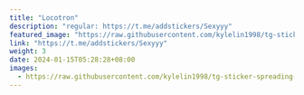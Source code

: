```yaml
---
title: "Locotron"
description: "regular: https://t.me/addstickers/Sexyyy"
featured_image: "https://raw.githubusercontent.com/kylelin1998/tg-sticker-spreading-worldwide-images/main/img/36916015-f470-478f-a724-c64b94c44a40.jpg"
link: "https://t.me/addstickers/Sexyyy"
weight: 3
date: 2024-01-15T05:28:28+08:00
images:
  - https://raw.githubusercontent.com/kylelin1998/tg-sticker-spreading-worldwide-images/main/img/36916015-f470-478f-a724-c64b94c44a40.jpg
---
```

